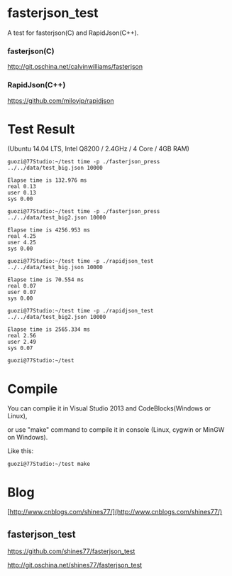 
fasterjson_test
================

A test for fasterjson(C) and RapidJson(C++).

### fasterjson(C) ###

http://git.oschina.net/calvinwilliams/fasterjson

### RapidJson(C++) ###

https://github.com/miloyip/rapidjson

Test Result
============

(Ubuntu 14.04 LTS, Intel Q8200 / 2.4GHz / 4 Core / 4GB RAM)

    guozi@77Studio:~/test time -p ./fasterjson_press ../../data/test_big.json 10000

    Elapse time is 132.976 ms
    real 0.13
    user 0.13
    sys 0.00
    
    guozi@77Studio:~/test time -p ./fasterjson_press ../../data/test_big2.json 10000

    Elapse time is 4256.953 ms
    real 4.25
    user 4.25
    sys 0.00
    
    guozi@77Studio:~/test time -p ./rapidjson_test ../../data/test_big.json 10000

    Elapse time is 70.554 ms
    real 0.07
    user 0.07
    sys 0.00
    
    guozi@77Studio:~/test time -p ./rapidjson_test ../../data/test_big2.json 10000

    Elapse time is 2565.334 ms
    real 2.56
    user 2.49
    sys 0.07

    guozi@77Studio:~/test 

Compile
========

You can complie it in Visual Studio 2013 and CodeBlocks(Windows or Linux),

or use "make" command to compile it in console (Linux, cygwin or MinGW on Windows).

Like this:

    guozi@77Studio:~/test make

Blog
=====

[http://www.cnblogs.com/shines77/](http://www.cnblogs.com/shines77/)

## fasterjson_test ##

https://github.com/shines77/fasterjson_test

http://git.oschina.net/shines77/fasterjson_test
